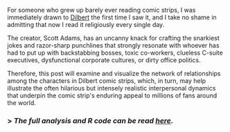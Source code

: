 For someone who grew up barely ever reading comic strips, I was immediately drawn to [Dilbert](https://en.wikipedia.org/wiki/Dilbert) the first time I saw it, and I take no shame in admitting that now I read it religiously every single day. 

The creator, Scott Adams, has an uncanny knack for crafting the snarkiest jokes and razor-sharp punchlines that strongly resonate with whoever has had to put up with backstabbing bosses, toxic co-workers, clueless C-suite executives, dysfunctional corporate cultures, or dirty office politics.

Therefore, this post will examine and visualize the network of relationships among the characters in Dilbert comic strips, which, in turn, may help illustrate the often hilarious but intensely realistic interpersonal dynamics that underpin the comic strip's enduring appeal to millions of fans around the world.

### > *The full analysis and R code can be read [here](https://roywangtw.github.io/files/2018-05-29-Dilbert.nb.html).*
